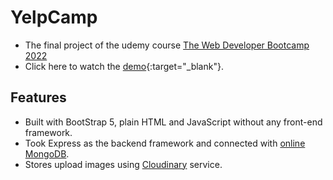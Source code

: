 # YelpCamp
- The final project of the udemy course [The Web Developer Bootcamp 2022](https://www.udemy.com/course/the-web-developer-bootcamp/)
- Click here to watch the [demo](https://yelp-camp-demo-2022.herokuapp.com/){:target="_blank"}.

## Features
- Built with BootStrap 5, plain HTML and JavaScript without any front-end framework.
- Took Express as the backend framework and connected with [online MongoDB](https://www.mongodb.com/).
- Stores upload images using [Cloudinary](https://cloudinary.com/) service.
